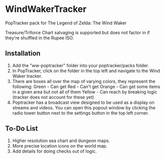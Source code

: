 # WindWakerTracker

PopTracker pack for The Legend of Zelda: The Wind Waker

Treasure/Triforce Chart salvaging is supported but does not factor in if they're shuffled in the Rupee ISO.

## Installation

1. Add the "ww-poptracker" folder into your poptracker/packs folder.
2. In PopTracker, click on the folder in the top left and navigate to the Wind Waker tracker.
3. There are boxes all over the map of varying colors, they represent the following: 
    Green - Can get
    Red - Can't get
    Orange - Can get some items in a given area but not all of them
    Yellow - Can reach by breaking logic (tracker does not account for these yet)
4. Poptracker has a broadcast view designed to be used as a display on streams and videos. You can open this popout window by clicking the radio tower button next to the settings button in the top left corner.

## To-Do List

1. Higher resolution sea chart and dungeon maps.
2. More precise location icons on the world map.
3. Add details for doing checks out of logic.
